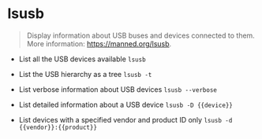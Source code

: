 # lsusb
> Display information about USB buses and devices connected to them.
> More information: <https://manned.org/lsusb>.

- List all the USB devices available
`lsusb`

- List the USB hierarchy as a tree
`lsusb -t`

- List verbose information about USB devices
`lsusb --verbose`

- List detailed information about a USB device
`lsusb -D {{device}}`

- List devices with a specified vendor and product ID only
`lsusb -d {{vendor}}:{{product}}`
